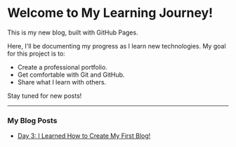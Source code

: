 # Welcome to My Learning Journey!

This is my new blog, built with GitHub Pages.

Here, I'll be documenting my progress as I learn new technologies. My goal for this project is to:

* Create a professional portfolio.
* Get comfortable with Git and GitHub.
* Share what I learn with others.

Stay tuned for new posts!

---
### My Blog Posts

* [Day 3: I Learned How to Create My First Blog!](https://github.com/Shravyaan/shravyaan.github.io/blob/main/_posts/2025-08-20-learning-to-create-my-blog.md)
